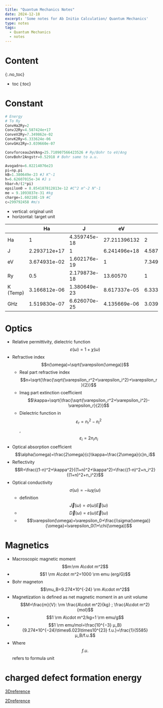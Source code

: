 ```yaml
---
title: "Quantum Mechanics Notes"
date: 2024-12-18
excerpt: 'Some notes for Ab Initio Calculation/ Quantum Mechanics'
type: notes
tags:
  - Quantum Mechanics
  - notes
---
```


Content
=====
{:.no_toc}

* toc
{:toc}

# Constant
```python
# Energy
# To Ry
ConvHa2Ry=2
ConvJ2Ry=4.587424e+17
ConveV2Ry=7.349862e-02
ConvK2Ry=6.333624e-06
ConvGHz2Ry=3.039660e-07

Convforceau2eVAng=25.710907566423526 # Ry/Bohr to eV/Ang
ConvBohr2Angstr=0.52918 # Bohr same to a.u.

Avogadro=6.02214076e23
pi=np.pi
kB=1.380649e-23 #J K^-1
h=6.62607015e-34 #J s
hbar=h/(2*pi)
epsilon0 = 8.854187812813e-12 #C^2 m^-2 N^-1
me = 9.1093837e-31 #kg
charge=1.60218E-19 #C
c=299792458 #m/s
```
- vertical: original unit
- horizontal: target unit
 
|    | Ha | J | eV | Ry | K (Temp) | GHz |
| ----|----|---|---|---|------|---|
| Ha | 1  | 4.359745e-18| 27.211396132 | 2 | 3.157750e+05 | 6.579684e+06|
|J|2.293712e+17|1|6.241496e+18|4.587424e+17|7.242969e+22|1.509190e+24|
|eV|3.674931e-02|1.602176e-19|1|7.349862e-02|1.160451e+04|2.417988e+05|
|Ry|0.5|2.179873e-18|13.60570|1|1.578875e+05|3.289842e+06|
|K (Temp)|3.166812e-06|1.380649e-23|8.617337e-05|6.333624e-06|1|2.083662e+01|
|GHz|1.519830e-07|6.626070e-25|4.135669e-06|3.039660e-07|4.799243e-02|1|

# Optics
- Relative permittivity, dielectric function$$\varepsilon(\omega)=1+\chi(\omega)$$
- Refractive index$$n(\omega)=\sqrt{\varepsilon(\omega)}$$
  - Real part refractive index $$n=\sqrt{\frac{\sqrt{\varepsilon_r^2+\varepsilon_i^2}+\varepsilon_r}{2}}$$
  - Imag part extinction coefficient $$\kappa=\sqrt{\frac{\sqrt{\varepsilon_r^2+\varepsilon_i^2}-\varepsilon_r}{2}}$$
  - Dielectric function in $$\varepsilon_r=n_r^2-n_i^2$$, $$\varepsilon_i=2n_rn_i$$
- Optical absorption coefficient $$\alpha(\omega)=\frac{2\omega}{c}\kappa=\frac{2\omega}{c}n_i$$
- Reflectivity $$R=\frac{(1-n)^2+\kappa^2}{(1+n)^2+\kappa^2}=\frac{(1-n)^2+n_i^2}{(1+n)^2+n_i^2}$$
- Optical conductivity $$\sigma(\omega)=-i\omega\chi(\omega)$$
  - definition $$\vec J(\omega)=\sigma(\omega)\vec E(\omega)$$
  - $$\vec D(\omega)=\varepsilon(\omega)\vec E(\omega)$$
  - $$\varepsilon(\omega)=\varepsilon_0+\frac{i\sigma(\omega)}{\omega}=\varepsilon_0(1+\chi(\omega))$$

# Magnetics
- Macroscopic magnetic moment $$m:\rm A\cdot m^2$$
- $$1 \rm A\cdot m^2=1000 \rm emu (erg/G)$$
- Bohr magneton  $$\mu_B=9.274×10^{-24} \rm A\cdot m^2$$
- Magnetization is defined as net magnetic moment in an unit volume $$M=\frac{m}{V}: \rm \frac{A\cdot m^2}{kg} ; \frac{A\cdot m^2}{mol}$$
- $$1 \rm A\cdot m^2/kg=1 \rm emu/g$$
- $$1 \rm emu/mol=\frac{10^{−3} μ_B}{9.274×10^{−24}\times6.023\times10^{23} f.u.}=\frac{1}{5585} μ_B/f.u.$$
- Where $$f.u.$$ refers to formula unit 

# charged defect formation energy
[3Dreference](https://www.pwmat.com/modulefiles/pwmat-resource/module-download7/pdf/Charged%20defect%20calculation-module.pdf)

[2Dreference](https://www.pwmat.com/modulefiles/pwmat-resource/module-download7/pdf/guide_defect_level_20240709.pdf)